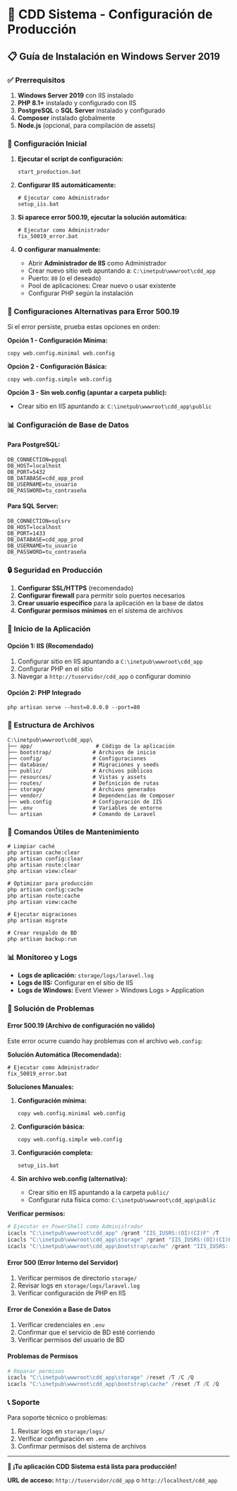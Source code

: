 # 🚀 CDD Sistema - Configuración de Producción

## 📋 Guía de Instalación en Windows Server 2019

### ✅ Prerrequisitos

1. **Windows Server 2019** con IIS instalado
2. **PHP 8.1+** instalado y configurado con IIS
3. **PostgreSQL** o **SQL Server** instalado y configurado
4. **Composer** instalado globalmente
5. **Node.js** (opcional, para compilación de assets)

### 🔧 Configuración Inicial

1. **Ejecutar el script de configuración:**
   ```batch
   start_production.bat
   ```

2. **Configurar IIS automáticamente:**
   ```batch
   # Ejecutar como Administrador
   setup_iis.bat
   ```

3. **Si aparece error 500.19, ejecutar la solución automática:**
   ```batch
   # Ejecutar como Administrador
   fix_50019_error.bat
   ```

4. **O configurar manualmente:**
   - Abrir **Administrador de IIS** como Administrador
   - Crear nuevo sitio web apuntando a: `C:\inetpub\wwwroot\cdd_app`
   - Puerto: `80` (o el deseado)
   - Pool de aplicaciones: Crear nuevo o usar existente
   - Configurar PHP según la instalación

### 🚨 Configuraciones Alternativas para Error 500.19

Si el error persiste, prueba estas opciones en orden:

**Opción 1 - Configuración Mínima:**
```batch
copy web.config.minimal web.config
```

**Opción 2 - Configuración Básica:**
```batch
copy web.config.simple web.config
```

**Opción 3 - Sin web.config (apuntar a carpeta public):**
- Crear sitio en IIS apuntando a: `C:\inetpub\wwwroot\cdd_app\public`

### 📊 Configuración de Base de Datos

#### Para PostgreSQL:
```env
DB_CONNECTION=pgsql
DB_HOST=localhost
DB_PORT=5432
DB_DATABASE=cdd_app_prod
DB_USERNAME=tu_usuario
DB_PASSWORD=tu_contraseña
```

#### Para SQL Server:
```env
DB_CONNECTION=sqlsrv
DB_HOST=localhost
DB_PORT=1433
DB_DATABASE=cdd_app_prod
DB_USERNAME=tu_usuario
DB_PASSWORD=tu_contraseña
```

### 🔒 Seguridad en Producción

1. **Configurar SSL/HTTPS** (recomendado)
2. **Configurar firewall** para permitir solo puertos necesarios
3. **Crear usuario específico** para la aplicación en la base de datos
4. **Configurar permisos mínimos** en el sistema de archivos

### 🚀 Inicio de la Aplicación

#### Opción 1: IIS (Recomendado)
1. Configurar sitio en IIS apuntando a `C:\inetpub\wwwroot\cdd_app`
2. Configurar PHP en el sitio
3. Navegar a `http://tuservidor/cdd_app` o configurar dominio

#### Opción 2: PHP Integrado
```batch
php artisan serve --host=0.0.0.0 --port=80
```

### 📁 Estructura de Archivos

```
C:\inetpub\wwwroot\cdd_app\
├── app/                    # Código de la aplicación
├── bootstrap/             # Archivos de inicio
├── config/                # Configuraciones
├── database/              # Migraciones y seeds
├── public/                # Archivos públicos
├── resources/             # Vistas y assets
├── routes/                # Definición de rutas
├── storage/               # Archivos generados
├── vendor/                # Dependencias de Composer
├── web.config             # Configuración de IIS
├── .env                   # Variables de entorno
└── artisan                # Comando de Laravel
```

### 🔧 Comandos Útiles de Mantenimiento

```batch
# Limpiar caché
php artisan cache:clear
php artisan config:clear
php artisan route:clear
php artisan view:clear

# Optimizar para producción
php artisan config:cache
php artisan route:cache
php artisan view:cache

# Ejecutar migraciones
php artisan migrate

# Crear respaldo de BD
php artisan backup:run
```

### 📊 Monitoreo y Logs

- **Logs de aplicación:** `storage/logs/laravel.log`
- **Logs de IIS:** Configurar en el sitio de IIS
- **Logs de Windows:** Event Viewer > Windows Logs > Application

### 🚨 Solución de Problemas

#### Error 500.19 (Archivo de configuración no válido)
Este error ocurre cuando hay problemas con el archivo `web.config`:

**Solución Automática (Recomendada):**
```batch
# Ejecutar como Administrador
fix_50019_error.bat
```

**Soluciones Manuales:**

1. **Configuración mínima:**
   ```batch
   copy web.config.minimal web.config
   ```

2. **Configuración básica:**
   ```batch
   copy web.config.simple web.config
   ```

3. **Configuración completa:**
   ```batch
   setup_iis.bat
   ```

4. **Sin archivo web.config (alternativa):**
   - Crear sitio en IIS apuntando a la carpeta `public/`
   - Configurar ruta física como: `C:\inetpub\wwwroot\cdd_app\public`

**Verificar permisos:**
```powershell
# Ejecutar en PowerShell como Administrador
icacls "C:\inetpub\wwwroot\cdd_app" /grant "IIS_IUSRS:(OI)(CI)F" /T
icacls "C:\inetpub\wwwroot\cdd_app\storage" /grant "IIS_IUSRS:(OI)(CI)F" /T
icacls "C:\inetpub\wwwroot\cdd_app\bootstrap\cache" /grant "IIS_IUSRS:(OI)(CI)F" /T
```

#### Error 500 (Error Interno del Servidor)
1. Verificar permisos de directorio `storage/`
2. Revisar logs en `storage/logs/laravel.log`
3. Verificar configuración de PHP en IIS

#### Error de Conexión a Base de Datos
1. Verificar credenciales en `.env`
2. Confirmar que el servicio de BD esté corriendo
3. Verificar permisos del usuario de BD

#### Problemas de Permisos
```powershell
# Reparar permisos
icacls "C:\inetpub\wwwroot\cdd_app\storage" /reset /T /C /Q
icacls "C:\inetpub\wwwroot\cdd_app\bootstrap\cache" /reset /T /C /Q
```

### 📞 Soporte

Para soporte técnico o problemas:
1. Revisar logs en `storage/logs/`
2. Verificar configuración en `.env`
3. Confirmar permisos del sistema de archivos

---

**🎉 ¡Tu aplicación CDD Sistema está lista para producción!**

**URL de acceso:** `http://tuservidor/cdd_app` o `http://localhost/cdd_app`